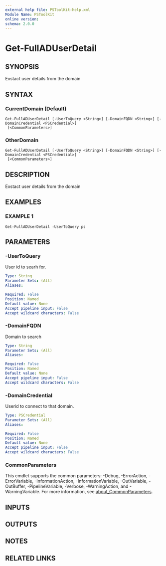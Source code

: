 ```yaml
---
external help file: PSToolKit-help.xml
Module Name: PSToolKit
online version:
schema: 2.0.0
---
```


# Get-FullADUserDetail

## SYNOPSIS
Exstact user details from the domain

## SYNTAX

### CurrentDomain (Default)
```
Get-FullADUserDetail [-UserToQuery <String>] [-DomainFQDN <String>] [-DomainCredential <PSCredential>]
 [<CommonParameters>]
```

### OtherDomain
```
Get-FullADUserDetail [-UserToQuery <String>] [-DomainFQDN <String>] [-DomainCredential <PSCredential>]
 [<CommonParameters>]
```

## DESCRIPTION
Exstact user details from the domain

## EXAMPLES

### EXAMPLE 1
```
Get-FullADUserDetail -UserToQuery ps
```

## PARAMETERS

### -UserToQuery
User id to searh for.

```yaml
Type: String
Parameter Sets: (All)
Aliases:

Required: False
Position: Named
Default value: None
Accept pipeline input: False
Accept wildcard characters: False
```

### -DomainFQDN
Domain to search

```yaml
Type: String
Parameter Sets: (All)
Aliases:

Required: False
Position: Named
Default value: None
Accept pipeline input: False
Accept wildcard characters: False
```

### -DomainCredential
Userid to connect to that domain.

```yaml
Type: PSCredential
Parameter Sets: (All)
Aliases:

Required: False
Position: Named
Default value: None
Accept pipeline input: False
Accept wildcard characters: False
```

### CommonParameters
This cmdlet supports the common parameters: -Debug, -ErrorAction, -ErrorVariable, -InformationAction, -InformationVariable, -OutVariable, -OutBuffer, -PipelineVariable, -Verbose, -WarningAction, and -WarningVariable. For more information, see [about_CommonParameters](http://go.microsoft.com/fwlink/?LinkID=113216).

## INPUTS

## OUTPUTS

## NOTES

## RELATED LINKS
